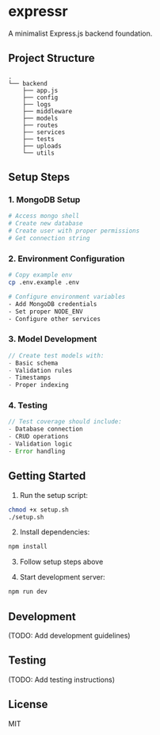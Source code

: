 # expressr

A minimalist Express.js backend foundation.

## Project Structure

```
.
└── backend
    ├── app.js
    ├── config
    ├── logs
    ├── middleware
    ├── models
    ├── routes
    ├── services
    ├── tests
    ├── uploads
    └── utils
```

## Setup Steps

### 1. MongoDB Setup
```bash
# Access mongo shell
# Create new database
# Create user with proper permissions
# Get connection string
```

### 2. Environment Configuration
```bash
# Copy example env
cp .env.example .env

# Configure environment variables
- Add MongoDB credentials
- Set proper NODE_ENV
- Configure other services
```

### 3. Model Development
```javascript
// Create test models with:
- Basic schema
- Validation rules
- Timestamps
- Proper indexing
```

### 4. Testing
```javascript
// Test coverage should include:
- Database connection
- CRUD operations
- Validation logic
- Error handling
```

## Getting Started

1. Run the setup script:
```bash
chmod +x setup.sh
./setup.sh
```

2. Install dependencies:
```bash
npm install
```

3. Follow setup steps above

4. Start development server:
```bash
npm run dev
```

## Development

(TODO: Add development guidelines)

## Testing

(TODO: Add testing instructions)

## License

MIT